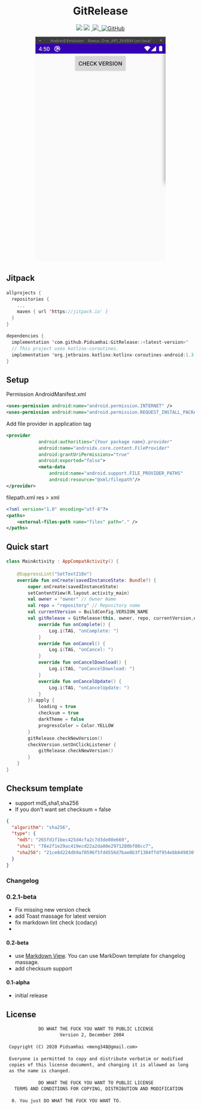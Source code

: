 <h1 align="center">GitRelease</h1>
<p align="center">
<a href="https://www.codacy.com/gh/Pidsamhai/GitRelease?utm_source=github.com&amp;utm_medium=referral&amp;utm_content=Pidsamhai/GitRelease&amp;utm_campaign=Badge_Grade"><img src="https://api.codacy.com/project/badge/Grade/90a5f1b1916b49ddaa30aac59c749bf3"/></a>
<a href="https://jitpack.io/#Pidsamhai/GitRelease/"> <img src="https://jitpack.io/v/Pidsamhai/GitRelease.svg" /></a>
<a href="https://kotlinlang.org">&nbsp<img src="https://img.shields.io/badge/Kotlin-1.3.71-blue.svg" /> </a>
<a href="https://github.com/Pidsamhai/GitRelease/blob/master/License.txt">&nbsp<img alt="GitHub" src="https://img.shields.io/github/license/Pidsamhai/GitRelease"></a>
</p>
<p align="center">
<img src="./art/vdo.gif" height="600" />
</p>

## Jitpack

```kotlin
allprojects {
  repositories {
    ...
    maven { url 'https://jitpack.io' }
  }
}
```

```kotlin
dependencies {
  implementation 'com.github.Pidsamhai:GitRelease::<latest-version>'
  // This project uses kotlinx-coroutines.
  implementation 'org.jetbrains.kotlinx:kotlinx-coroutines-android:1.3.5'
}
```

## Setup

Permission AndroidManifest.xml

```xml
<uses-permission android:name="android.permission.INTERNET" />
<uses-permission android:name="android.permission.REQUEST_INSTALL_PACKAGES"/>
```

Add file provider in application tag

```xml
<provider
            android:authorities="{Your package name}.provider" 
            android:name="androidx.core.content.FileProvider"
            android:grantUriPermissions="true"
            android:exported="false">
            <meta-data
                android:name="android.support.FILE_PROVIDER_PATHS"
                android:resource="@xml/filepath"/>
</provider>
```

filepath.xml   res > xml

```xml
<?xml version="1.0" encoding="utf-8"?>
<paths>
    <external-files-path name="files" path="." />
</paths>
```

## Quick start

```kotlin
class MainActivity : AppCompatActivity() {

    @SuppressLint("SetTextI18n")
    override fun onCreate(savedInstanceState: Bundle?) {
        super.onCreate(savedInstanceState)
        setContentView(R.layout.activity_main)
        val owner = "owner" // Owner Name
        val repo = "repository" // Repository name
        val currentVersion = BuildConfig.VERSION_NAME
        val gitRelease = GitRelease(this, owner, repo, currentVersion,object : OnCheckReleaseListener {
            override fun onComplete() {
                Log.i(TAG, "onComplete: ")
            }
            override fun onCancel() {
                Log.i(TAG, "onCancel: ")
            }
            override fun onCancelDownload() {
                Log.i(TAG, "onCancelDownload: ")
            }
            override fun onCancelUpdate() {
                Log.i(TAG, "onCancelUpdate: ")
            }
        }).apply {
            loading = true
            checksum = true
            darkTheme = false
            progressColor = Color.YELLOW
        }
        gitRelease.checkNewVersion()
        checkVersion.setOnClickListener {
            gitRelease.checkNewVersion()
        }
    }
}
```

## Checksum template

*   support md5,sha1,sha256
*   If you don't want set checksum = false

```json
{
  "algorithm": "sha256",
  "type": {
    "md5": "265fd1f1bec425d4cfa2c7d3de80e669",
    "sha1": "78e2f1e29ac419ecd22a2da80e2971280bf08cc7",
    "sha256": "21ce8d224db9a70596f5fd4556d7bae8b3f1304ffdf954ebb649830fa2493cf8"
  }
}
```

### Changelog

### 0.2.1-beta

*   Fix missing new version check
*   add Toast massage for latest version
*   fix markdown lint check (codacy)
* 
#### 0.2-beta

*   use [Markdown View](https://github.com/mukeshsolanki/MarkdownView-Android). You can use MarkDown template for changelog massage.
*   add checksum support

#### 0.1-alpha

*   initial release





## License

```text
            DO WHAT THE FUCK YOU WANT TO PUBLIC LICENSE
                    Version 2, December 2004

 Copyright (C) 2020 Pidsamhai <meng348@gmail.com>

 Everyone is permitted to copy and distribute verbatim or modified
 copies of this license document, and changing it is allowed as long
 as the name is changed.

            DO WHAT THE FUCK YOU WANT TO PUBLIC LICENSE
   TERMS AND CONDITIONS FOR COPYING, DISTRIBUTION AND MODIFICATION

  0. You just DO WHAT THE FUCK YOU WANT TO.
```
